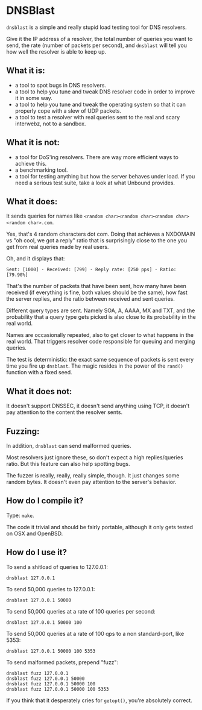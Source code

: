 DNSBlast
========

`dnsblast` is a simple and really stupid load testing tool for DNS resolvers.

Give it the IP address of a resolver, the total number of queries you
want to send, the rate (number of packets per second), and `dnsblast`
will tell you how well the resolver is able to keep up.

What it is:
-----------

- a tool to spot bugs in DNS resolvers.
- a tool to help you tune and tweak DNS resolver code in order to
improve it in some way.
- a tool to help you tune and tweak the operating system so that it
can properly cope with a slew of UDP packets.
- a tool to test a resolver with real queries sent to the real and
scary interwebz, not to a sandbox.

What it is not:
---------------

- a tool for DoS'ing resolvers. There are way more efficient ways to
achieve this.
- a benchmarking tool.
- a tool for testing anything but how the server behaves under load.
If you need a serious test suite, take a look at what Unbound
provides.

What it does:
-------------

It sends queries for names like
`<random char><random char><random char><random char>.com`.

Yes, that's 4 random characters dot com. Doing that achieves a
NXDOMAIN vs "oh cool, we got a reply" ratio that is surprisingly close
to the one you get from real queries made by real users.

Oh, and it displays that:

    Sent: [1000] - Received: [799] - Reply rate: [250 pps] - Ratio: [79.90%]

That's the number of packets that have been sent, how many have been
received (if everything is fine, both values should be the same), how
fast the server replies, and the ratio between received and sent
queries.

Different query types are sent. Namely SOA, A, AAAA, MX and TXT, and
the probability that a query type gets picked is also close to its
probability in the real world.

Names are occasionally repeated, also to get closer to what happens in
the real world. That triggers resolver code responsible for queuing
and merging queries.

The test is deterministic: the exact same sequence of packets is sent
every time you fire up `dnsblast`. The magic resides in the power of
the `rand()` function with a fixed seed.

What it does not:
-----------------

It doesn't support DNSSEC, it doesn't send anything using TCP, it
doesn't pay attention to the content the resolver sents.

Fuzzing:
--------

In addition, `dnsblast` can send malformed queries.

Most resolvers just ignore these, so don't expect a high
replies/queries ratio. But this feature can also help spotting bugs.

The fuzzer is really, really, really simple, though. It just changes
some random bytes. It doesn't even pay attention to the server's
behavior.

How do I compile it?
--------------------

Type: `make`.

The code it trivial and should be fairly portable, although it only
gets tested on OSX and OpenBSD.

How do I use it?
----------------

To send a shitload of queries to 127.0.0.1:

    dnsblast 127.0.0.1

To send 50,000 queries to 127.0.0.1:

    dnsblast 127.0.0.1 50000

To send 50,000 queries at a rate of 100 queries per second:

    dnsblast 127.0.0.1 50000 100

To send 50,000 queries at a rate of 100 qps to a non standard-port, like 5353:

    dnsblast 127.0.0.1 50000 100 5353

To send malformed packets, prepend "fuzz":

    dnsblast fuzz 127.0.0.1
    dnsblast fuzz 127.0.0.1 50000
    dnsblast fuzz 127.0.0.1 50000 100
    dnsblast fuzz 127.0.0.1 50000 100 5353

If you think that it desperately cries for `getopt()`, you're
absolutely correct.

